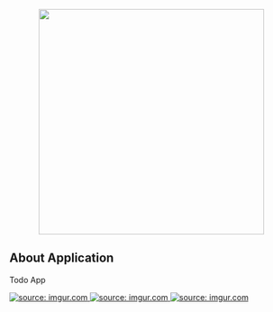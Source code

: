 <p align="center"><a href="https://laravel.com" target="_blank"><img src="https://raw.githubusercontent.com/laravel/art/master/logo-lockup/5%20SVG/2%20CMYK/1%20Full%20Color/laravel-logolockup-cmyk-red.svg" width="400"></a></p>

## About Application

Todo App

<a href="https://imgur.com/rVrY6J0">
    <img src="https://i.imgur.com/rVrY6J0.png" title="source: imgur.com" />
</a>
<a href="https://imgur.com/x1aZKH4">
    <img src="https://i.imgur.com/x1aZKH4.png" title="source: imgur.com" />
</a>
<a href="https://imgur.com/QSdzzFj">
    <img src="https://i.imgur.com/QSdzzFj.png" title="source: imgur.com" />
</a>
